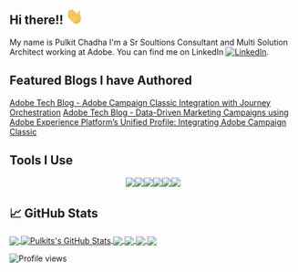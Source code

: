 ## Hi there!! <img src="https://github.com/PulkitXChadha/PulkitXChadha/blob/master/wave.gif" width="30px">


My name is Pulkit Chadha I'm a Sr Soultions Consultant and Multi Solution Architect working at Adobe. You can find me on LinkedIn [![LinkedIn][3.2]][3].

## Featured Blogs I have Authored

[Adobe Tech Blog - Adobe Campaign Classic Integration with Journey Orchestration](https://medium.com/adobetech/adobe-campaign-classic-integration-with-journey-orchestration-ae577653281)
[Adobe Tech Blog - Data-Driven Marketing Campaigns using Adobe Experience Platform’s Unified Profile: Integrating Adobe Campaign Classic](https://medium.com/adobetech/data-driven-marketing-campaigns-using-adobe-experience-platforms-unified-profile-in-adobe-campaign-9d9a97e183c4)

## Tools I Use
<p align="center">
  <img src="https://media3.giphy.com/media/ln7z2eWriiQAllfVcn/200w.webp" width="100"><img src="https://i.giphy.com/media/LMt9638dO8dftAjtco/200.webp" width="100"><img src="https://i.giphy.com/media/eNAsjO55tPbgaor7ma/200w.webp" width="100"><img src="https://media3.giphy.com/media/kdFc8fubgS31b8DsVu/giphy.webp" width="100"><img src="https://i.giphy.com/media/KzJkzjggfGN5Py6nkT/200.webp" width="100"><img src="https://i.giphy.com/media/IdyAQJVN2kVPNUrojM/200.webp" width="100">
 
 
 
## &#x1f4c8; GitHub Stats

<a href="https://github.com/PulkitXChadha/PulkitXChadha">
  <img align="center" src="https://github-readme-stats.vercel.app/api/top-langs/?username=MartinHeinz&hide=java,html&title_color=ffffff&text_color=c9cacc&icon_color=2bbc8a&bg_color=1d1f21" />
</a>
<a href="https://github.com/PulkitXChadha/PulkitXChadha">
  <img align="center" src="https://github-readme-stats.vercel.app/api?username=PulkitXChadha&show_icons=true&line_height=27&count_private=true&title_color=ffffff&text_color=c9cacc&icon_color=2bbc8a&bg_color=1d1f21" alt="Pulkits's GitHub Stats" />
</a>

<a href="https://github.com/PulkitXChadha/acc4jo">
  <img align="center" src="https://github-readme-stats.vercel.app/api/pin/?username=PulkitXChadha&repo=acc4jo&title_color=ffffff&text_color=c9cacc&icon_color=2bbc8a&bg_color=1d1f21" />
</a>


<a href="https://github.com/PulkitXChadha/serverless-stack-api">
  <img align="center" src="https://github-readme-stats.vercel.app/api/pin/?username=PulkitXChadha&repo=serverless-stack-api&title_color=ffffff&text_color=c9cacc&icon_color=2bbc8a&bg_color=1d1f21" />
</a>


<a href="https://github.com/PulkitXChadha/serverless-stack-client">
  <img align="center" src="https://github-readme-stats.vercel.app/api/pin/?username=PulkitXChadha&repo=serverless-stack-client&title_color=ffffff&text_color=c9cacc&icon_color=2bbc8a&bg_color=1d1f21" />
</a>

<a href="https://github.com/PulkitXChadha/basic-burger-builder">
  <img align="center" src="https://github-readme-stats.vercel.app/api/pin/?username=PulkitXChadha&repo=basic-burger-builder&title_color=ffffff&text_color=c9cacc&icon_color=2bbc8a&bg_color=1d1f21" />
</a>


<!-- links to social media icons -->

<!-- icons with padding -->

[1.1]: http://i.imgur.com/tXSoThF.png (twitter icon with padding)
[2.1]: http://i.imgur.com/0o48UoR.png (github icon with padding)

<!-- icons without padding -->

[1.2]: http://i.imgur.com/wWzX9uB.png (twitter icon without padding)
[2.2]: http://i.imgur.com/9I6NRUm.png (github icon without padding)
[3.2]: https://raw.githubusercontent.com/MartinHeinz/MartinHeinz/master/linkedin-3-16.png (LinkedIn icon without padding)


<!-- links to your social media accounts -->

[2]: https://github.com/PulkitXChadha
[3]: https://www.linkedin.com/in/pulkitchadha/



![Profile views](https://gpvc.arturio.dev/PulkitXChadha?v=3)

<!-- Resources -->
<!-- Icons: https://simpleicons.org/ -->
<!-- GitHub Stats: https://github.com/anuraghazra/github-readme-stats -->
<!-- Emojis: https://emojipedia.org/emoji/ -->
<!-- HTML Emojis: https://www.fileformat.info/index.htm -->
<!-- Shields: https://shields.io/ -->
<!-- Awesome GitHub Profile README: https://github.com/abhisheknaiidu/awesome-github-profile-readme -->
<!--
**PulkitXChadha/PulkitXChadha** is a ✨ _special_ ✨ repository because its `README.md` (this file) appears on your GitHub profile.

Here are some ideas to get you started:

- 🔭 I’m currently working on ...
- 🌱 I’m currently learning ...
- 👯 I’m looking to collaborate on ...
- 🤔 I’m looking for help with ...
- 💬 Ask me about ...
- 📫 How to reach me: ...
- 😄 Pronouns: ...
- ⚡ Fun fact: ...
-->
